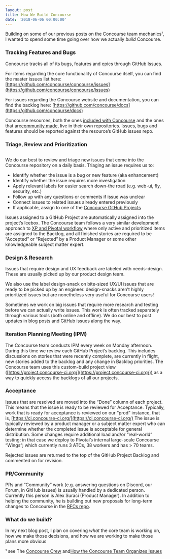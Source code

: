```yaml
---
layout: post
title: How We Build Concourse
date: '2018-06-06 00:00:00'
---
```


Building on some of our previous posts on the Concourse team mechanics¹, I wanted to spend some time going over how we actually _build_ Concourse.

### **Tracking Features and&nbsp;Bugs**

Concourse tracks all of its bugs, features and epics through GitHub Issues.

For items regarding the core functionality of Concourse itself, you can find the master issues list here: [https://github.com/concourse/concourse/issues](https://github.com/concourse/concourse/issues)

For issues regarding the Concourse website and documentation, you can find the backlog here: [https://github.com/concourse/docs](https://github.com/concourse/docs)

Concourse resources, both the ones [included with Concourse](https://concourse-ci.org/included-resources.html) and the ones that are[community made](https://concourse-ci.org/community-resources.html), live in their own repositories. Issues, bugs and features should be reported against the resource’s GitHub issues repo.

### **Triage, Review and Prioritization**
<figure class="kg-card kg-image-card"><img src="assets/images/downloaded_images/How-We-Build-Concourse/0-OazVVQCEJfcfWaRZ" class="kg-image" alt loading="lazy"></figure>

We do our best to review and triage new issues that come into the Concourse repository on a daily basis. Triaging an issue requires us to:

- Identify whether the issue is a bug or new feature (aka enhancement)
- Identify whether the issue requires more investigation
- Apply relevant labels for easier search down-the road (e.g. web-ui, fly, security, etc.)
- Follow up with any questions or comments if issue was unclear
- Connect issues to related issues already entered previously
- If applicable, assign to one of the [Concourse GitHub Projects](https://github.com/orgs/concourse/projects)

Issues assigned to a GitHub Project are automatically assigned into the project’s Icebox. The Concourse team follows a very similar development approach to [XP and Pivotal workflow](https://www.pivotaltracker.com/help/articles/workflow_overview/) where only active and prioritized items are assigned to the Backlog, and all finished stories are required to be “Accepted” or “Rejected” by a Product Manager or some other knowledgeable subject matter expert.

### **Design &&nbsp;Research**

Issues that require design and UX feedback are labeled with needs-design. These are usually picked up by our product design team.

We also use the label design-snack on bite-sized UX/UI issues that are ready to be picked up by an engineer. design-snacks aren’t highly prioritized issues but are nonetheless very useful for Concourse users!

Sometimes we work on big issues that require more research and testing before we can actually write issues. This work is often tracked separately through various tools (both online and offline). We do our best to post updates in blog posts and GitHub issues along the way.

### **Iteration Planning Meeting&nbsp;(IPM)**

The Concourse team conducts IPM every week on Monday afternoon. During this time we review each GitHub Project’s backlog. This includes discussions on stories that were recently complete, are currently in flight, new stories added to the backlog and any change in Backlog priorities. The Concourse team uses this custom-build project view ([https://project.concourse-ci.org/](https://project.concourse-ci.org/)) as a way to quickly access the backlogs of all our projects.

### **Acceptance**

Issues that are resolved are moved into the “Done” column of each project. This means that the issue is ready to be reviewed for Acceptance. Typically, work that is ready for acceptance is reviewed on our “prod” instance, that is, [https://ci.concourse-ci.org/](https://ci.concourse-ci.org/) The issue is typically reviewed by a product manager or a subject matter expert who can determine whether the completed issue is acceptable for general distribution. Some changes require additional load and/or “real-world” testing; in that case we deploy to Pivotal’s internal large-scale Concourse “Wings”; which currently runs 3 ATCs, 38 workers and has \> 70 teams.

Rejected issues are returned to the top of the GitHub Project Backlog and commented on for revision.

### **PR/Community**

PRs and “Community” work (e.g. answering questions on Discord, our Forum, in GitHub issues) is usually handled by a dedicated person. Currently this person is Alex Suraci (Product Manager). In addition to helping the community, he is building out new proposals for long-term changes to Concourse in the [RFCs repo](https://github.com/concourse/rfcs/pulls).

### What do we&nbsp;build?

In my next blog post, I plan on covering _what_ the core team is working on, how we make those decisions, and how we are working to make those plans more obvious

¹ see The [Concourse Crew](https://medium.com/concourse-ci/the-concourse-crew-2017-fce7daeffe52) and[How the Concourse Team Organizes Issues](https://medium.com/concourse-ci/how-the-concourse-team-organize-issues-9393f3d4151a)

